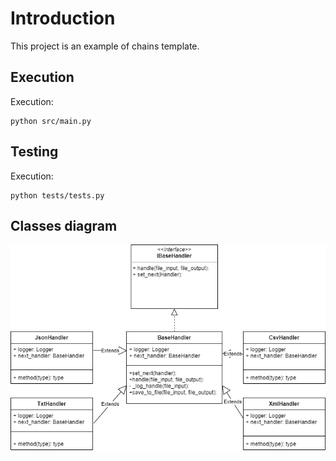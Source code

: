 # Introduction

This project is an example of chains template.

## Execution
    
Execution:
   
    python src/main.py


## Testing
 
Execution:
 
    python tests/tests.py
        
## Classes diagram
![Alt](docs/Chains.png)